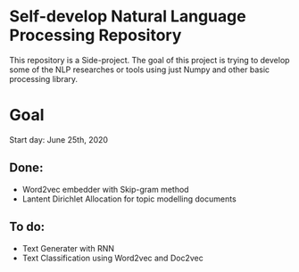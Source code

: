 # Self-develop Natural Language Processing Repository
This repository is a Side-project.
The goal of this project is trying to develop some of the NLP researches or tools using just Numpy and other basic processing library.

# Goal
Start day: June 25th, 2020

## Done:
- Word2vec embedder with Skip-gram method
- Lantent Dirichlet Allocation for topic modelling documents

## To do:
- Text Generater with RNN
- Text Classification using Word2vec and Doc2vec
